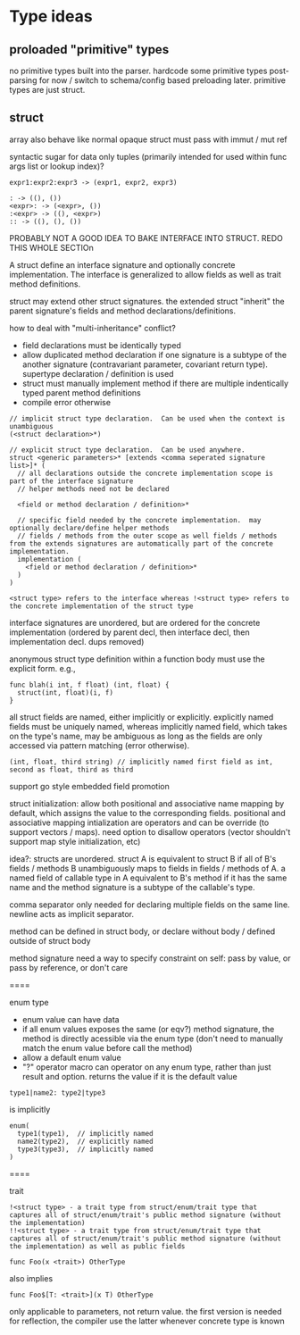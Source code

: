 # Type ideas

## proloaded "primitive" types

no primitive types built into the parser. hardcode some primitive types post-parsing for now / switch to schema/config based preloading later.  primitive types are just struct.

## struct

array also behave like normal opaque struct must pass with immut / mut ref

syntactic sugar for data only tuples (primarily intended for used within func args list or lookup index)?
```
expr1:expr2:expr3 -> (expr1, expr2, expr3)

: -> ((), ())
<expr>: -> (<expr>, ())
:<expr> -> ((), <expr>)
:: -> ((), (), ())

```


PROBABLY NOT A GOOD IDEA TO BAKE INTERFACE INTO STRUCT.  REDO THIS WHOLE SECTIOn

A struct define an interface signature and optionally concrete implementation.  The interface is generalized to allow fields as well as trait method definitions.

struct may extend other struct signatures.  the extended struct "inherit" the parent signature's fields and method declarations/definitions.

how to deal with "multi-inheritance" conflict?
- field declarations must be identically typed
- allow duplicated method declaration if one signature is a subtype of the another signature (contravariant parameter, covariant return type).  supertype declaration / definition is used
- struct must manually implement method if there are multiple indentically typed parent method definitions
- compile error otherwise

```
// implicit struct type declaration.  Can be used when the context is unambiguous
(<struct declaration>*)

// explicit struct type declaration.  Can be used anywhere.
struct <generic parameters>* [extends <comma seperated signature list>]* (
  // all declarations outside the concrete implementation scope is part of the interface signature
  // helper methods need not be declared

  <field or method declaration / definition>*

  // specific field needed by the concrete implementation.  may optionally declare/define helper methods
  // fields / methods from the outer scope as well fields / methods from the extends signatures are automatically part of the concrete implementation.
  implementation (
    <field or method declaration / definition>*
  )
)

<struct type> refers to the interface whereas !<struct type> refers to the concrete implementation of the struct type
```

interface signatures are unordered, but are ordered for the concrete implementation (ordered by parent decl, then interface decl, then implementation decl.  dups removed)

anonymous struct type definition within a function body must use the explicit form. e.g.,
```
func blah(i int, f float) (int, float) {
  struct(int, float)(i, f)
}
```

all struct fields are named, either implicitly or explicitly.  explicitly named fields must be uniquely named, whereas implicitly named field, which takes on the type's name, may be ambiguous as long as the fields are only accessed via pattern matching (error otherwise).

```
(int, float, third string) // implicitly named first field as int, second as float, third as third
```

support go style embedded field promotion

struct initialization: allow both positional and associative name mapping by default, which assigns the value to the corresponding fields.  positional and associative mapping intialization are operators and can be override (to support vectors / maps).  need option to disallow operators (vector shouldn't support map style initialization, etc)

idea?: structs are unordered.  struct A is equivalent to struct B if all of B's fields / methods B unambiguously maps to fields in fields / methods of A.  a named field of callable type in A equivalent to B's method if it has the same name and the method signature is a subtype of the callable's type.

comma separator only needed for declaring multiple fields on the same line.  newline acts as implicit separator.

method can be defined in struct body, or declare without body / defined outside of struct body


method signature need a way to specify constraint on self: pass by value, or pass by reference, or don't care

====

enum type
- enum value can have data
- if all enum values exposes the same (or eqv?) method signature, the method is directly acessible via the enum type (don't need to manually match the enum value before call the method)
- allow a default enum value
- "?" operator macro can operator on any enum type, rather than just result and option.  returns the value if it is the default value

```
type1|name2: type2|type3
```

is implicitly
```
enum(
  type1(type1),  // implicitly named
  name2(type2),  // explicitly named
  type3(type3),  // implicitly named
)
```


====

trait

```
!<struct type> - a trait type from struct/enum/trait type that captures all of struct/enum/trait's public method signature (without the implementation)
!!<struct type> - a trait type from struct/enum/trait type that captures all of struct/enum/trait's public method signature (without the implementation) as well as public fields
```


```
func Foo(x <trait>) OtherType
```
also implies
```
func Foo$[T: <trait>](x T) OtherType
```
only applicable to parameters, not return value.  the first version is needed for reflection, the compiler use the latter whenever concrete type is known
